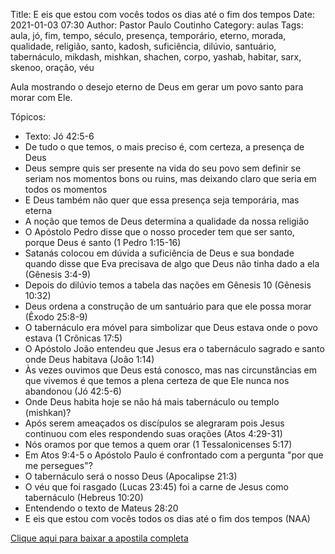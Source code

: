 Title: E eis que estou com vocês todos os dias até o fim dos tempos
Date: 2021-01-03 07:30
Author: Pastor Paulo Coutinho
Category: aulas
Tags: aula, jó, fim, tempo, século, presença, temporário, eterno, morada, qualidade, religião, santo, kadosh, suficiência, dilúvio, santuário, tabernáculo, mikdash, mishkan, shachen, corpo, yashab, habitar, sarx, skenoo, oração, véu

Aula mostrando o desejo eterno de Deus em gerar um povo santo para morar com Ele.

Tópicos:

- Texto: Jó 42:5-6
- De tudo o que temos, o mais preciso é, com certeza, a presença de Deus
- Deus sempre quis ser presente na vida do seu povo sem definir se seriam nos momentos bons ou ruins, mas deixando claro que seria em todos os momentos
- E Deus também não quer que essa presença seja temporária, mas eterna
- A noção que temos de Deus determina a qualidade da nossa religião
- O Apóstolo Pedro disse que o nosso proceder tem que ser santo, porque Deus é santo (1 Pedro 1:15-16)
- Satanás colocou em dúvida a suficiência de Deus e sua bondade quando disse que Eva precisava de algo que Deus não tinha dado a ela (Gênesis 3:4-9)
- Depois do dilúvio temos a tabela das nações em Gênesis 10 (Gênesis 10:32)
- Deus ordena a construção de um santuário para que ele possa morar (Êxodo 25:8-9)
- O tabernáculo era móvel para simbolizar que Deus estava onde o povo estava (1 Crônicas 17:5)
- O Apóstolo João entendeu que Jesus era o tabernáculo sagrado e santo onde Deus habitava (João 1:14)
- Às vezes ouvimos que Deus está conosco, mas nas circunstâncias em que vivemos é que temos a plena certeza de que Ele nunca nos abandonou (Jó 42:5-6)
- Onde Deus habita hoje se não há mais tabernáculo ou templo (mishkan)?
- Após serem ameaçados os discípulos se alegraram pois Jesus continuou com eles respondendo suas orações (Atos 4:29-31)
- Nós oramos por que temos a quem orar (1 Tessalonicenses 5:17)
- Em Atos 9:4-5 o Apóstolo Paulo é confrontado com a pergunta "por que me persegues"?
- O tabernáculo será o nosso Deus (Apocalipse 21:3)
- O véu que foi rasgado (Lucas 23:45) foi a carne de Jesus como tabernáculo (Hebreus 10:20)
- Entendendo o texto de Mateus 28:20
- E eis que estou com vocês todos os dias até o fim dos tempos (NAA)


[Clique aqui para baixar a apostila completa](https://www.dropbox.com/s/fxsa9cpp3jvcmvu/Aula%20EBD%20-%20E%20eis%20que%20estou%20com%20voc%C3%AAs%20todos%20os%20dias%20at%C3%A9%20o%20fim%20dos%20tempos%20-%2003_01_2021.pdf?dl=1)